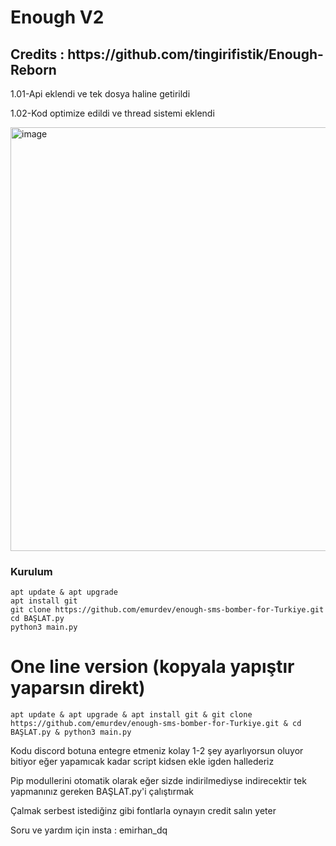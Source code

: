 # Enough V2

<h2>Credits : https://github.com/tingirifistik/Enough-Reborn</h2>

1.01-Api eklendi ve tek dosya haline getirildi

1.02-Kod optimize edildi ve thread sistemi eklendi

<img width="899" height="678" alt="image" src="https://github.com/user-attachments/assets/76a5ab7a-3d84-4aff-b6fb-1c8613426371" />


<h3>Kurulum</h3>

```console
apt update & apt upgrade
apt install git
git clone https://github.com/emurdev/enough-sms-bomber-for-Turkiye.git
cd BAŞLAT.py
python3 main.py
```

# One line version (kopyala yapıştır yaparsın direkt)
```console
apt update & apt upgrade & apt install git & git clone https://github.com/emurdev/enough-sms-bomber-for-Turkiye.git & cd BAŞLAT.py & python3 main.py
```

Kodu discord botuna entegre etmeniz kolay 1-2 şey ayarlıyorsun oluyor bitiyor eğer yapamıcak kadar script kidsen ekle igden hallederiz

Pip modullerini otomatik olarak eğer sizde indirilmediyse indirecektir tek yapmanınız gereken BAŞLAT.py'i çalıştırmak

Çalmak serbest istediğinz gibi fontlarla oynayın credit salın yeter

Soru ve yardım için insta : emirhan_dq
